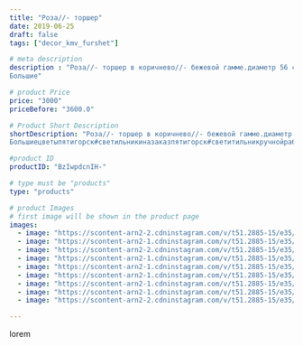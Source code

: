 ```yaml
---
title: "Роза//- торшер"
date: 2019-06-25
draft: false
tags: ["decor_kmv_furshet"]

# meta description
description : "Роза//- торшер в коричнево//- бежевой гамме.диаметр 56 см , смотрится очень красиво и богато.светодиодная лампа создаёт уют , своим приглушённым светом.
Большие"

# product Price
price: "3000"
priceBefore: "3600.0"

# Product Short Description
shortDescription: "Роза//- торшер в коричнево//- бежевой гамме.диаметр 56 см , смотрится очень красиво и богато.светодиодная лампа создаёт уют , своим приглушённым светом.
Большиецветыпятигорск#светильникиназаказпятигорск#светитильникручнойработыминеральныеводы#цветыгигант#большиецветыминеральныеводы#свадебныйдекорминералбныеводы"

#product ID
productID: "BzIwpdcnIH-"

# type must be "products"
type: "products"

# product Images
# first image will be shown in the product page
images:
  - image: "https://scontent-arn2-2.cdninstagram.com/v/t51.2885-15/e35/p1080x1080/62446712_458285811385284_181065007742594041_n.jpg?tp=1&_nc_ht=scontent-arn2-2.cdninstagram.com&_nc_cat=100&_nc_ohc=8lzxjZocWUkAX8j-izj&oh=9e67d986d6f7a0bb37c0159eb71712be&oe=606CD1F8&ig_cache_key=MjA3NDEyMTQxMjM0MTA1OTE4NA%3D%3D.2"
  - image: "https://scontent-arn2-1.cdninstagram.com/v/t51.2885-15/e35/p1080x1080/65527792_356037981724962_7097717477611330936_n.jpg?tp=1&_nc_ht=scontent-arn2-1.cdninstagram.com&_nc_cat=106&_nc_ohc=c609335AP0wAX_v2x6t&oh=83c6ccc610aa62e84973ecb2e05a456a&oe=606AD99C&ig_cache_key=MjA3NDEyMTQyMjU4MzUxNDQ1Ng%3D%3D.2"
  - image: "https://scontent-arn2-2.cdninstagram.com/v/t51.2885-15/e35/p1080x1080/64982868_443019846494789_1036404659961543411_n.jpg?tp=1&_nc_ht=scontent-arn2-2.cdninstagram.com&_nc_cat=105&_nc_ohc=QD94z6zoCkYAX8kE6E8&oh=15a1ffc3f7a288661c4d5f8cb223680f&oe=606C7C8E&ig_cache_key=MjA3NDEyMTQyMjU2Njc5MTY3Ng%3D%3D.2"
  - image: "https://scontent-arn2-1.cdninstagram.com/v/t51.2885-15/e35/p1080x1080/64277092_324183515180224_505348709304765413_n.jpg?tp=1&_nc_ht=scontent-arn2-1.cdninstagram.com&_nc_cat=104&_nc_ohc=_5zURSwG9-IAX_YHCbB&oh=f9e671359c794b42e9090cff74dda5d5&oe=606B4DE5&ig_cache_key=MjA3NDEyMTQyNTU0NDYxNjY0OQ%3D%3D.2"
  - image: "https://scontent-arn2-1.cdninstagram.com/v/t51.2885-15/e35/p1080x1080/64827323_634992760343011_2826579008526033612_n.jpg?tp=1&_nc_ht=scontent-arn2-1.cdninstagram.com&_nc_cat=107&_nc_ohc=LmDIqUceUb0AX_2dVGu&oh=ff6d7cb26b4dcc48d68056536962e7b3&oe=606A3A26&ig_cache_key=MjA3NDEyMTQ0OTQ0MzgyMjI3Nw%3D%3D.2"
  - image: "https://scontent-arn2-1.cdninstagram.com/v/t51.2885-15/e35/p1080x1080/62217604_2353422471570742_3631005122346808231_n.jpg?tp=1&_nc_ht=scontent-arn2-1.cdninstagram.com&_nc_cat=110&_nc_ohc=mWKUzsOsb-cAX9dCNTL&oh=fb4b3e159f5d4a72125a11a28ba10d46&oe=606A3FC3&ig_cache_key=MjA3NDEyMTQ3ODA1NzIzNzA1OA%3D%3D.2"
  - image: "https://scontent-arn2-1.cdninstagram.com/v/t51.2885-15/e35/p1080x1080/62253739_183958122599114_3593454500973156906_n.jpg?tp=1&_nc_ht=scontent-arn2-1.cdninstagram.com&_nc_cat=102&_nc_ohc=KgGtSJbbltcAX-mHKHu&oh=afa01aef96dcfa46c32eea1440384f2e&oe=6069D771&ig_cache_key=MjA3NDEyMTUyNTAwMDA1ODc3Nw%3D%3D.2"
  - image: "https://scontent-arn2-1.cdninstagram.com/v/t51.2885-15/e35/p1080x1080/64441126_415459219056753_1373702719734747645_n.jpg?tp=1&_nc_ht=scontent-arn2-1.cdninstagram.com&_nc_cat=109&_nc_ohc=ztwoPH91OZAAX_wJeLT&oh=929b3d06e4bc2170f21921d9023ddbee&oe=606C2FCE&ig_cache_key=MjA3NDEyMTU0NTM4NDM4NTM5OA%3D%3D.2"
  - image: "https://scontent-arn2-2.cdninstagram.com/v/t51.2885-15/e35/p1080x1080/65312015_2456221871101080_6109570319400795446_n.jpg?tp=1&_nc_ht=scontent-arn2-2.cdninstagram.com&_nc_cat=100&_nc_ohc=SRNWNf3MVfMAX9wtzzu&oh=f8b0da58e88dc214502a93ecb3ab0840&oe=606A2275&ig_cache_key=MjA3NDEyMTU2NDU1MjM1MjIwMA%3D%3D.2"

---
```

lorem
